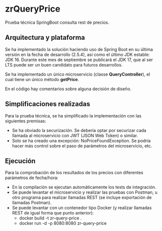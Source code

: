 # zrQueryPrice
Prueba técnica SpringBoot consulta rest de precios.

## Arquitectura y plataforma

Se ha implementado la solución haciendo uso de Spring Boot en su última versión en la fecha de desarrollo (2.5.4), así como el último JDK estable: JDK 16.
Durante este mes de septiembre se publicará el JDK 17, que al ser LTS puede ser un buen candidato para futuros desarrollos.

Se ha implementado un único microservicio (classe **QueryController**), el cual tiene un único método **getPrice**.

En el código hay comentarios sobre alguna decisión de diseño.

## Simplificaciones realizadas

Para la prueba técnica, se ha simplificado la implementación con las siguientes premisas:

- Se ha obviado la securización. Se debería optar por securizar cada llamada al microservicio con JWT (JSON Web Token) o similar.
- Solo se ha creado una excepción: NoPriceFoundException. Se podría hacer más control sobre el paso de parámetros del microservicio, etc.

## Ejecución

Para la comprobación de los resultados de los precios con diferentes parámetros de fecha/hora:

- En la compilación se ejecutan automáticamente los tests de integración.
- Se puede levantar el microservicio y realizar las pruebas con Postman, u otro programa para realizar llamadas REST (se incluye exportación de llamadas Postman).
- Se puede levantar con un contenedor tipo Docker (y realizar llamadas REST de igual forma que punto anterior):
    - docker build -t zr-query-price .
    - docker run -d -p 8080:8080 zr-query-price
